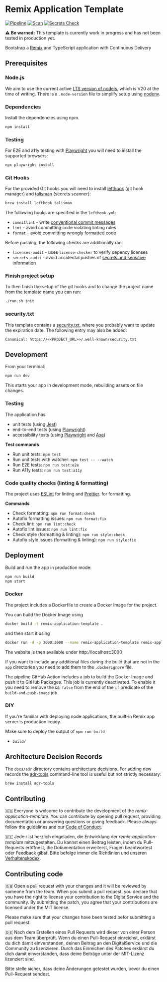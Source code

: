 # Remix Application Template

[![Pipeline](https://github.com/digitalservicebund/remix-application-template/actions/workflows/pipeline.yml/badge.svg)](https://github.com/digitalservicebund/remix-application-template/actions/workflows/pipeline.yml)
[![Scan](https://github.com/digitalservicebund/remix-application-template/actions/workflows/scan.yml/badge.svg)](https://github.com/digitalservicebund/remix-application-template/actions/workflows/scan.yml)
[![Secrets Check](https://github.com/digitalservicebund/remix-application-template/actions/workflows/secrets-check.yml/badge.svg)](https://github.com/digitalservicebund/remix-application-template/actions/workflows/secrets-check.yml)

⚠️ **Be warned:** This template is currently work in progress and has not been tested in production yet.

Bootstrap a [Remix](https://remix.run/docs) and TypeScript application with Continuous Delivery

## Prerequisites

### Node.js

We aim to use the current active [LTS version of nodejs](https://nodejs.dev/en/about/releases/), which is V20 at the time of writing.
There is a `.node-version` file to simplify setup using [nodenv](https://github.com/nodenv/nodenv).

### Dependencies

Install the dependencies using npm.

```bash
npm install
```

### Testing

For E2E and a11y testing with [Playwright](https://playwright.dev/docs/intro) you will need to install the supported browsers:

```bash
npx playwright install
```

### Git Hooks

For the provided Git hooks you will need to install [lefthook](https://github.com/evilmartians/lefthook/blob/master/docs/full_guide.md)
(git hook manager) and [talisman](https://thoughtworks.github.io/talisman/docs) (secrets scanner):

```bash
brew install lefthook talisman
```

The following hooks are specified in the `lefthook.yml`:

- `commitlint` - write [conventional commit messages](https://chris.beams.io/posts/git-commit/)
- `lint` - avoid committing code violating linting rules
- `format` - avoid committing wrongly formatted code

Before pushing, the following checks are additionally ran:

- `licenses-audit` - uses `license-checker` to verify depency licenses
- `secrets-audit` - avoid accidental pushes of [secrets and sensitive information](https://thoughtworks.github.io/talisman/)

### Finish project setup

To then finish the setup of the git hooks and to change the project name from the template name you can run:

```bash
./run.sh init
```

### security.txt

This template contains a [security.txt](https://securitytxt.org/), where you probably want to update the expiration date. The following entry may also be added:

```
Canonical: https://<<PROJECT_URL>>/.well-known/security.txt
```

## Development

From your terminal:

```sh
npm run dev
```

This starts your app in development mode, rebuilding assets on file changes.

### Testing

The application has

- unit tests (using [Jest](https://jestjs.io/docs/getting-started))
- end-to-end tests (using [Playwright](https://playwright.dev/docs/intro))
- accessibility tests (using [Playwright](https://playwright.dev/docs/intro) and [Axe](https://www.deque.com/axe/))

**Test commands**

- Run unit tests: `npm test`
- Run unit tests with watcher: `npm test -- --watch`
- Run E2E tests: `npm run test:e2e`
- Run A11y tests: `npm run test:a11y`

### Code quality checks (linting & formatting)

The project uses [ESLint](https://eslint.org/docs/latest/) for linting and [Prettier](https://prettier.io/docs/en/). for formatting.

**Commands**

- Check formatting: `npm run format:check`
- Autofix formatting issues: `npm run format:fix`
- Check lint: `npm run lint:check`
- Autofix lint issues: `npm run lint:fix`
- Check style (formatting & linting): `npm run style:check`
- Autofix style issues (formatting & linting): `npm run style:fix`

## Deployment

Build and run the app in production mode:

```sh
npm run build
npm start
```

### Docker

The project includes a Dockerfile to create a Docker Image for the project.

You can build the Docker Image using

```sh
docker build -t remix-application-template .
```

and then start it using

```sh
docker run -d -p 3000:3000 --name remix-application-template remix-application-template
```

The website is then available under http://localhost:3000

If you want to include any additional files during the build that are not in the `app` directories you need to add them to the `.dockerignore` file.

The pipeline GitHub Action includes a job to build the Docker Image and push it to GitHub Packages. This job is currently deactivated. To enable it you need to remove the `&& false` from the end of the `if` predicate of the `build-and-push-image` job.

### DIY

If you're familiar with deploying node applications, the built-in Remix app server is production-ready.

Make sure to deploy the output of `npm run build`

- `build/`

## Architecture Decision Records

The `docs/adr` directory contains [architecture decisions](https://cognitect.com/blog/2011/11/15/documenting-architecture-decisions).
For adding new records the [adr-tools](https://github.com/npryce/adr-tools) command-line tool is useful but not strictly necessary:

```bash
brew install adr-tools
```

## Contributing

🇬🇧
Everyone is welcome to contribute the development of the _remix-application-template_. You can contribute by opening pull request,
providing documentation or answering questions or giving feedback. Please always follow the guidelines and our
[Code of Conduct](CODE_OF_CONDUCT.md).

🇩🇪
Jede:r ist herzlich eingeladen, die Entwicklung der _remix-application-template_ mitzugestalten. Du kannst einen Beitrag leisten,
indem du Pull-Requests eröffnest, die Dokumentation erweiterst, Fragen beantwortest oder Feedback gibst.
Bitte befolge immer die Richtlinien und unseren [Verhaltenskodex](CODE_OF_CONDUCT_DE.md).

## Contributing code

🇬🇧
Open a pull request with your changes and it will be reviewed by someone from the team. When you submit a pull request,
you declare that you have the right to license your contribution to the DigitalService and the community.
By submitting the patch, you agree that your contributions are licensed under the MIT license.

Please make sure that your changes have been tested befor submitting a pull request.

🇩🇪
Nach dem Erstellen eines Pull Requests wird dieser von einer Person aus dem Team überprüft. Wenn du einen Pull-Request
einreichst, erklärst du dich damit einverstanden, deinen Beitrag an den DigitalService und die Community zu
lizenzieren. Durch das Einreichen des Patches erklärst du dich damit einverstanden, dass deine Beiträge unter der
MIT-Lizenz lizenziert sind.

Bitte stelle sicher, dass deine Änderungen getestet wurden, bevor du einen Pull-Request sendest.
